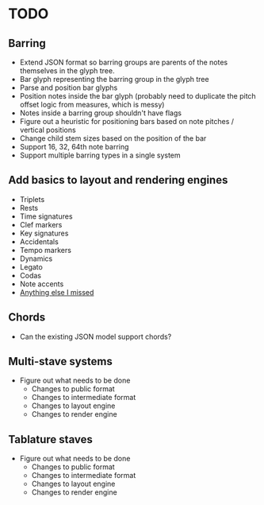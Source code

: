 
# TODO

## Barring

* Extend JSON format so barring groups are parents of the notes themselves in
  the glyph tree.
* Bar glyph representing the barring group in the glyph tree
* Parse and position bar glyphs
* Position notes inside the bar glyph (probably need to duplicate the pitch
  offset logic from measures, which is messy)
* Notes inside a barring group shouldn't have flags
* Figure out a heuristic for positioning bars based on note pitches / vertical
  positions
* Change child stem sizes based on the position of the bar
* Support 16, 32, 64th note barring
* Support multiple barring types in a single system

## Add basics to layout and rendering engines

* Triplets
* Rests
* Time signatures
* Clef markers
* Key signatures
* Accidentals
* Tempo markers
* Dynamics
* Legato
* Codas
* Note accents
* [Anything else I missed](http://en.wikipedia.org/wiki/List_of_musical_symbols)

## Chords

* Can the existing JSON model support chords?

## Multi-stave systems

* Figure out what needs to be done
    * Changes to public format
    * Changes to intermediate format
    * Changes to layout engine
    * Changes to render engine

## Tablature staves

* Figure out what needs to be done
    * Changes to public format
    * Changes to intermediate format
    * Changes to layout engine
    * Changes to render engine

